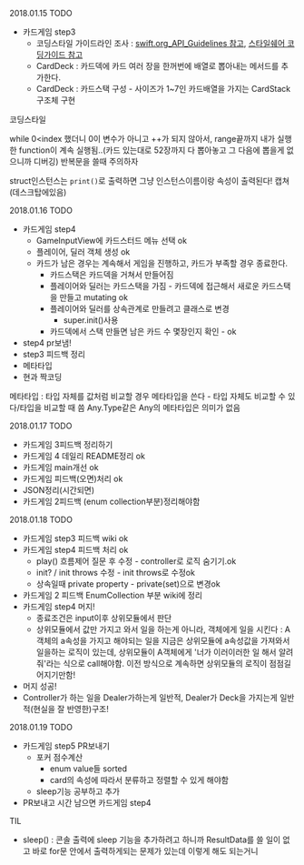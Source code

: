 2018.01.15
TODO
- 카드게임 step3
  - 코딩스타일 가이드라인 조사 : [swift.org_API_Guidelines 참고](https://swift.org/documentation/api-design-guidelines/#general-conventions), [스타일쉐어 코딩가이드 참고](https://github.com/StyleShare/swift-style-guide)
  - CardDeck : 카드덱에 카드 여러 장을 한꺼번에 배열로 뽑아내는 메서드를 추가한다.
  - CardDeck : 카드스택 구성 - 사이즈가 1~7인 카드배열을 가지는 CardStack 구조체 구현

코딩스타일

while 0<index 했더니 0이 변수가 아니고 ++가 되지 않아서, range끝까지 내가 실행한 function이 계속 실행됨..(카드 있는대로 52장까지 다 뽑아놓고 그 다음에 뽑을게 없으니까 디버깅) 반복문을 쓸때 주의하자

struct인스턴스는 `print()`로 출력하면 그냥 인스턴스이름이랑 속성이 출력된다!
캡쳐(데스크탑에있음)


2018.01.16
TODO
- 카드게임 step4
  - GameInputView에 카드스터드 메뉴 선택 ok
  - 플레이어, 딜러 객체 생성 ok
  - 카드가 남은 경우는 계속해서 게임을 진행하고, 카드가 부족할 경우 종료한다.
    - 카드스택은 카드덱을 거쳐서 만들어짐
    - 플레이어와 딜러는 카드스택을 가짐 - 카드덱에 접근해서 새로운 카드스택을 만들고 mutating ok
    - 플레이어와 딜러를 상속관계로 만들려고 클래스로 변경
      - super.init()사용
    - 카드덱에서 스택 만들면 남은 카드 수 몇장인지 확인 - ok
- step4 pr보냄!
- step3 피드백 정리
- 메타타입
- 현과 짝코딩


메타타입 : 타입 자체를 값처럼 비교할 경우 메타타입을 쓴다 - 타입 자체도 비교할 수 있다/타입을 비교할 때 씀
Any.Type같은 Any의 메타타입은 의미가 없음

2018.01.17
TODO
- 카드게임 3피드백 정리하기
- 카드게임 4 데일리 README정리 ok
- 카드게임 main개선 ok
- 카드게임 피드백(오면)처리 ok
- JSON정리(시간되면)
- 카드게임 2피드백 (enum collection부분)정리해야함

2018.01.18
TODO
- 카드게임 step3 피드백 wiki ok
- 카드게임 step4 피드백 처리 ok
  - play() 흐름제어 질문 후 수정 - controller로 로직 숨기기.ok
  - init? / init throws 수정 - init throws로 수정ok
  - 상속일때 private property - private(set)으로 변경ok
- 카드게임 2 피드백 EnumCollection 부분 wiki에 정리
- 카드게임 step4 머지!
  - 종료조건은 input이후 상위모듈에서 판단
  - 상위모듈에서 값만 가지고 와서 일을 하는게 아니라, 객체에게 일을 시킨다 : A객체의 a속성을 가지고 해야되는 일을 지금은 상위모듈에 a속성값을 가져와서 일을하는 로직이 있는데, 상위모듈이 A객체에게 '너가 이러이러한 일 해서 알려줘'라는 식으로 call해야함. 이전 방식으로 계속하면 상위모듈의 로직이 점점길어지기만함!
- 머지 성공!
- Controller가 하는 일을 Dealer가하는게 일반적, Dealer가 Deck을 가지는게 일반적(현실을 잘 반영한)구조!

2018.01.19
TODO
- 카드게임 step5 PR보내기
  - 포커 점수계산
    - enum value들 sorted
    - card의 속성에 따라서 분류하고 정렬할 수 있게 해야함
  - sleep기능 공부하고 추가
- PR보내고 시간 남으면 카드게임 step4

TIL
- sleep() : 콘솔 출력에 sleep 기능을 추가하려고 하니까 ResultData를 쓸 일이 없고 바로 for문 안에서 출력하게되는 문제가 있는데 이렇게 해도 되는거니
